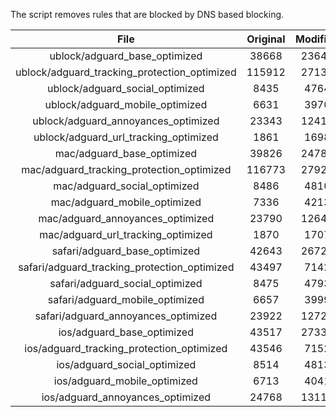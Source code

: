 The script removes rules that are blocked by DNS based blocking.


| File | Original | Modified |
|:----:|:-----:|:-----:|
| ublock/adguard_base_optimized | 38668 | 23648 |
| ublock/adguard_tracking_protection_optimized | 115912 | 27139 |
| ublock/adguard_social_optimized | 8435 | 4764 |
| ublock/adguard_mobile_optimized | 6631 | 3970 |
| ublock/adguard_annoyances_optimized | 23343 | 12415 |
| ublock/adguard_url_tracking_optimized | 1861 | 1698 |
| mac/adguard_base_optimized | 39826 | 24783 |
| mac/adguard_tracking_protection_optimized | 116773 | 27923 |
| mac/adguard_social_optimized | 8486 | 4810 |
| mac/adguard_mobile_optimized | 7336 | 4213 |
| mac/adguard_annoyances_optimized | 23790 | 12641 |
| mac/adguard_url_tracking_optimized | 1870 | 1707 |
| safari/adguard_base_optimized | 42643 | 26721 |
| safari/adguard_tracking_protection_optimized | 43497 | 7142 |
| safari/adguard_social_optimized | 8475 | 4793 |
| safari/adguard_mobile_optimized | 6657 | 3999 |
| safari/adguard_annoyances_optimized | 23922 | 12720 |
| ios/adguard_base_optimized | 43517 | 27331 |
| ios/adguard_tracking_protection_optimized | 43546 | 7152 |
| ios/adguard_social_optimized | 8514 | 4813 |
| ios/adguard_mobile_optimized | 6713 | 4041 |
| ios/adguard_annoyances_optimized | 24768 | 13111 |